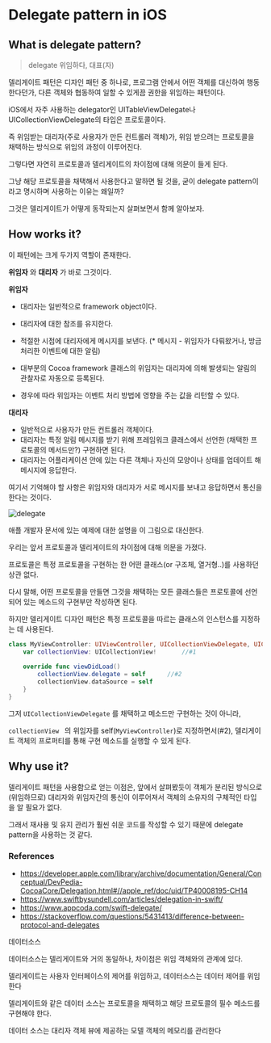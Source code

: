# Delegate pattern in iOS



## What is delegate pattern?

> delegate 위임하다, 대표(자)

델리게이트 패턴은 디자인 패턴 중 하나로, 프로그램 안에서 어떤 객체를 대신하여 행동한다던가, 다른 객체와 협동하여 일할 수 있게끔 권한을 위임하는 패턴이다.

iOS에서 자주 사용하는 delegator인 UITableViewDelegate나 UICollectionViewDelegate의 타입은 프로토콜이다.

즉 위임받는 대리자(주로 사용자가 만든 컨트롤러 객체)가, 위임 받으려는 프로토콜을 채택하는 방식으로 위임의 과정이 이루어진다.

그렇다면 자연히 프로토콜과 델리게이트의 차이점에 대해 의문이 들게 된다.

그냥 해당 프로토콜을 채택해서 사용한다고 말하면 될 것을, 굳이 delegate pattern이라고 명시하며 사용하는 이유는 왜일까?

그것은 델리게이트가 어떻게 동작되는지 살펴보면서 함께 알아보자.





## How works it?

이 패턴에는 크게 두가지 역할이 존재한다.

**위임자** 와 **대리자** 가 바로 그것이다.

**위임자** 

- 대리자는 일반적으로 framework object이다.

- 대리자에 대한 참조를 유지한다.

- 적절한 시점에 대리자에게 메시지를 보낸다. (* 메시지 - 위임자가 다뤄왔거나, 방금 처리한 이벤트에 대한 알림)

- 대부분의 Cocoa framework 클래스의 위임자는 대리자에 의해 발생되는 알림의  관찰자로 자동으로 등록된다.

- 경우에 따라 위임자는 이벤트 처리 방법에 영향을 주는 값을 리턴할 수 있다. 

  

**대리자**

- 일반적으로 사용자가 만든 컨트롤러 객체이다.
- 대리자는 특정 알림 메시지를 받기 위해 프레임워크 클래스에서 선언한 (채택한 프로토콜의 메서드만?) 구현하면 된다.
- 대리자는 어플리케이션 안에 있는 다른 객체나 자신의 모양이나 상태를 업데이트 해 메시지에 응답한다.



여기서 기억해야 할 사항은 위임자와 대리자가 서로 메시지를 보내고 응답하면서 통신을 한다는 것이다.

![delegate](/Users/adorabledy/Desktop/delma/iOS-squad/images/delegate.jpeg)

애플 개발자 문서에 있는 예제에 대한 설명을 이 그림으로 대신한다.







우리는 앞서 프로토콜과 델리게이트의 차이점에 대해 의문을 가졌다.

프로토콜은 특정 프로토콜을 구현하는 한 어떤 클래스(or 구조체, 열거형..)를 사용하던 상관 없다. 

다시 말해, 어떤 프로토콜을 만들면 그것을 채택하는 모든 클래스들은 프로토콜에 선언되어 있는 메소드의 구현부만 작성하면 된다.



하지만 델리게이트 디자인 패턴은 특정 프로토콜을 따르는 클래스의 인스턴스를 지정하는 데 사용된다. 

```swift
class MyViewController: UIViewController, UICollectionViewDelegate, UICollectionViewDataSource {
	var collectionView: UICollectionView!		//#1
	
	override func viewDidLoad() 
		collectionView.delegate = self		//#2
		collectionView.dataSource = self
	}
}
```



그저 `UICollectionViewDelegate` 를 채택하고 메소드만 구현하는 것이 아니라,

 `collectionView ` 의 위임자를 self(`MyViewController`)로 지정하면서(#2), 델리게이트 객체의 프로퍼티를 통해 구현 메소드를 실행할 수 있게 된다. 







## Why use it?

델리게이트 패턴을 사용함으로 얻는 이점은, 앞에서 살펴봤듯이 객체가 분리된 방식으로(위임하므로) 대리자와 위임자간의 통신이 이루어져서 객체의 소유자의 구체적인 타입을 알 필요가 없다.

그래서 재사용 및 유지 관리가 훨씬 쉬운 코드를 작성할 수 있기 때문에 delegate pattern을 사용하는 것 같다.





### References

- https://developer.apple.com/library/archive/documentation/General/Conceptual/DevPedia-CocoaCore/Delegation.html#//apple_ref/doc/uid/TP40008195-CH14
- https://www.swiftbysundell.com/articles/delegation-in-swift/
- https://www.appcoda.com/swift-delegate/
- https://stackoverflow.com/questions/5431413/difference-between-protocol-and-delegates

 







데이터소스

데이터소스는 델리게이트와 거의 동일하나, 차이점은 위임 객체와의 관계에 있다.

델리게이트는 사용자 인터페이스의 제어를 위임하고, 데이터소스는 데이터 제어를 위임한다

델리게이트와 같은 데이터 소스는 프로토콜을 채택하고 해당 프로토콜의 필수 메소드를 구현해야 한다.

데이터 소스는 대리자 객체 뷰에 제공하는 모델 객체의 메모리를 관리한다








